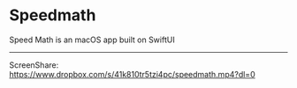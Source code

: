 # Speedmath
Speed Math is an macOS app built on SwiftUI 

-----



ScreenShare: https://www.dropbox.com/s/41k810tr5tzi4pc/speedmath.mp4?dl=0